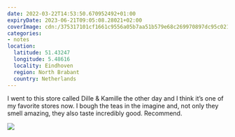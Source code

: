```yaml
---
date: 2022-03-22T14:53:50.670952492+01:00
expiryDate: 2023-06-21T09:05:08.28021+02:00
coverImage: cdn:/375317101cf1661c9556a05b7aa51b579e68c269970897dc95c021c253e56981
categories:
- notes
location:
  latitude: 51.43247
  longitude: 5.48616
  locality: Eindhoven
  region: North Brabant
  country: Netherlands
---
```


I went to this store called Dille & Kamille the other day and I think it’s one of my favorite stores now. I bough the teas in the imagine and, not only they smell amazing, they also taste incredibly good. Recommend.

![](cdn:/375317101cf1661c9556a05b7aa51b579e68c269970897dc95c021c253e56981?class=fw)
